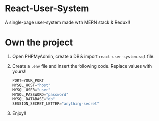 # React-User-System

A single-page user-system made with MERN stack & Redux!!

# Own the project
1. Open PHPMyAdmin, create a DB & import `react-user-system.sql` file.
2. Create a `.env` file and insert the following code. Replace values with yours!!

    ```javascript
    PORT=YOUR_PORT
    MYSQL_HOST="host"
    MYSQL_USER="user"
    MYSQL_PASSWORD="password"
    MYSQL_DATABASE="db"
    SESSION_SECRET_LETTER="anything-secret"
    ```

3. Enjoy!!